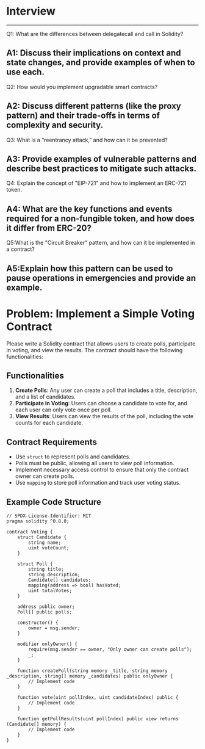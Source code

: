 # Interview
---
Q1: What are the differences between delegatecall and call in Solidity?

A1: Discuss their implications on context and state changes, and provide examples of when to use each.
---
Q2: How would you implement upgradable smart contracts?

A2: Discuss different patterns (like the proxy pattern) and their trade-offs in terms of complexity and security.
---
Q3: What is a “reentrancy attack,” and how can it be prevented?

A3: Provide examples of vulnerable patterns and describe best practices to mitigate such attacks.
---
Q4: Explain the concept of "EIP-721" and how to implement an ERC-721 token.

A4: What are the key functions and events required for a non-fungible token, and how does it differ from ERC-20?
---
Q5:What is the "Circuit Breaker" pattern, and how can it be implemented in a contract?

A5:Explain how this pattern can be used to pause operations in emergencies and provide an example.
---
# Problem: Implement a Simple Voting Contract

Please write a Solidity contract that allows users to create polls, participate in voting, and view the results. The contract should have the following functionalities:

## Functionalities

1. **Create Polls**: Any user can create a poll that includes a title, description, and a list of candidates.
2. **Participate in Voting**: Users can choose a candidate to vote for, and each user can only vote once per poll.
3. **View Results**: Users can view the results of the poll, including the vote counts for each candidate.

## Contract Requirements

- Use `struct` to represent polls and candidates.
- Polls must be public, allowing all users to view poll information.
- Implement necessary access control to ensure that only the contract owner can create polls.
- Use `mapping` to store poll information and track user voting status.

## Example Code Structure

```solidity
// SPDX-License-Identifier: MIT
pragma solidity ^0.8.0;

contract Voting {
    struct Candidate {
        string name;
        uint voteCount;
    }

    struct Poll {
        string title;
        string description;
        Candidate[] candidates;
        mapping(address => bool) hasVoted;
        uint totalVotes;
    }

    address public owner;
    Poll[] public polls;

    constructor() {
        owner = msg.sender;
    }

    modifier onlyOwner() {
        require(msg.sender == owner, "Only owner can create polls");
        _;
    }

    function createPoll(string memory _title, string memory _description, string[] memory _candidates) public onlyOwner {
        // Implement code
    }

    function vote(uint pollIndex, uint candidateIndex) public {
        // Implement code
    }

    function getPollResults(uint pollIndex) public view returns (Candidate[] memory) {
        // Implement code
    }
}
